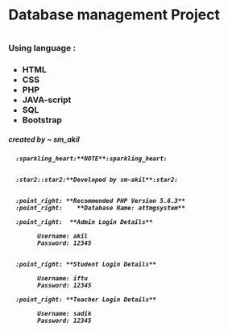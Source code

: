 <h1>Database management Project<h1>
   <h3>Using language : <h3>
      <ul style="list-style-type:square;">
        <li>HTML</li>
        <li>CSS</li>
        <li>PHP</li>
        <li>JAVA-script</li>
        <li>SQL</li>
        <li>Bootstrap</li>
      </ul>
   <h5 style="align:right;"> created by ~ sm_akil <h5>
  
          
      :sparkling_heart:**NOTE**:sparkling_heart:
     
      
      :star2::star2:**Developed by sm~akil**:star2:

      
      :point_right: **Recommended PHP Version 5.6.3**
      :point_right:    **Database Name: attmgsystem**

      :point_right:  **Admin Login Details**

            Username: akil
            Password: 12345


      :point_right: **Student Login Details**
    
            Username: iftu
            Password: 12345
      
      :point_right: **Teacher Login Details**

            Username: sadik
            Password: 12345
      
